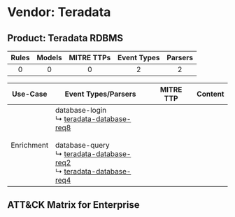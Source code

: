 Vendor: Teradata
================
Product: Teradata RDBMS
-----------------------
| Rules | Models | MITRE TTPs | Event Types | Parsers |
|:-----:|:------:|:----------:|:-----------:|:-------:|
|   0   |   0    |     0      |      2      |    2    |

|  Use-Case  | Event Types/Parsers                                                                                                                                                                                                                                                                        | MITRE TTP | Content                                                    |
|:----------:| ------------------------------------------------------------------------------------------------------------------------------------------------------------------------------------------------------------------------------------------------------------------------------------------ | --------- | ---------------------------------------------------------- |
| Enrichment |  database-login<br> ↳ [teradata-database-req8](Parsers/parserContent_teradata-database-req8.md)<br><br> database-query<br> ↳ [teradata-database-req2](Parsers/parserContent_teradata-database-req2.md)<br> ↳ [teradata-database-req4](Parsers/parserContent_teradata-database-req4.md)<br> |           | [](Rules_Models/r_m_teradata_teradata_rdbms_Enrichment.md) |

ATT&CK Matrix for Enterprise
----------------------------
